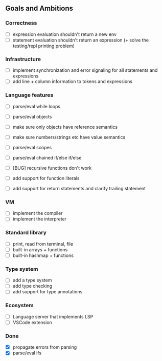 ## Goals and Ambitions

### Correctness
- [ ] expression evaluation shouldn't return a new env
- [ ] statement evaluation shouldn't return an expression (+ solve the testing/repl printing problem)

### Infrastructure
- [ ] implement synchronization and error signaling for all statements and expressions
- [ ] add line + column information to tokens and expressions

### Language features
- [ ] parse/eval while loops

- [ ] parse/eval objects
- [ ] make sure only objects have reference semantics
- [ ] make sure numbers/strings etc have value semantics

- [ ] parse/eval scopes
- [ ] parse/eval chained if/else if/else

- [ ] [BUG] recursive functions don't work
- [ ] add support for function literals
- [ ] add support for return statements and clarify trailing statement

### VM
- [ ] implement the compiler
- [ ] implement the interpreter

### Standard library
- [ ] print, read from terminal, file
- [ ] built-in arrays + functions
- [ ] built-in hashmap + functions

### Type system
- [ ] add a type system
- [ ] add type checking
- [ ] add support for type annotations

### Ecosystem
- [ ] Language server that implements LSP
- [ ] VSCode extension

### Done
- [x] propagate errors from parsing
- [x] parse/eval ifs
